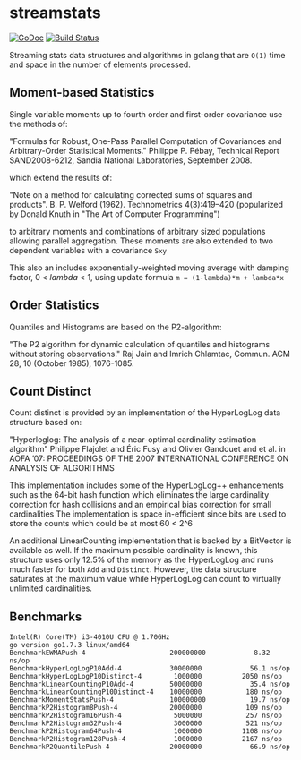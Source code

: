 # streamstats
[![GoDoc](https://godoc.org/github.com/bmkessler/streamstats?status.svg)](https://godoc.org/github.com/bmkessler/streamstats)
[![Build Status](https://travis-ci.org/bmkessler/streamstats.svg?branch=master)](https://travis-ci.org/bmkessler/streamstats)

Streaming stats data structures and algorithms in golang that are `O(1)` time and space in the number of elements processed.

## Moment-based Statistics
Single variable moments up to fourth order and first-order covariance use the methods of:

"Formulas for Robust, One-Pass Parallel Computation of Covariances and Arbitrary-Order Statistical Moments." 
Philippe P. Pébay,
Technical Report SAND2008-6212, Sandia National Laboratories, September 2008.

which extend the results of:

"Note on a method for calculating corrected sums of squares and products". 
 B. P. Welford (1962).
 Technometrics 4(3):419–420
(popularized by Donald Knuth in "The Art of Computer Programming") 

to arbitrary moments and combinations of arbitrary sized populations allowing parallel aggregation.
These moments are also extended to two dependent variables with a covariance `Sxy`

This also an includes exponentially-weighted moving average with damping factor, 0 < *lambda* < 1, 
using update formula `m = (1-lambda)*m + lambda*x`

## Order Statistics

Quantiles and Histograms are based on the P2-algorithm:

"The P2 algorithm for dynamic calculation of quantiles and histograms without storing observations."
Raj Jain and Imrich Chlamtac,
Commun. ACM 28, 10 (October 1985), 1076-1085.

## Count Distinct

Count distinct is provided by an implementation of the HyperLogLog data structure based on:

"Hyperloglog: The analysis of a near-optimal cardinality estimation algorithm"
Philippe Flajolet and Éric Fusy and Olivier Gandouet and et al.
in AOFA ’07: PROCEEDINGS OF THE 2007 INTERNATIONAL CONFERENCE ON ANALYSIS OF ALGORITHMS

This implementation includes some of the HyperLogLog++ enhancements such as the 64-bit hash function
which eliminates the large cardinality correction for hash collisions and an empirical bias correction for small cardinalities
The implementation is space in-efficient since bits are used to store the counts which could be at most 60 < 2^6

An additional LinearCounting implementation that is backed by a BitVector is available as well.  If the maximum possible 
cardinality is known, this structure uses only 12.5% of the memory as the HyperLogLog and runs much faster for both `Add` and `Distinct`.
However, the data structure saturates at the maximum value while HyperLogLog can count to virtually unlimited cardinalities.

## Benchmarks
```
Intel(R) Core(TM) i3-4010U CPU @ 1.70GHz
go version go1.7.3 linux/amd64
BenchmarkEWMAPush-4                    	200000000	         8.32 ns/op
BenchmarkHyperLogLogP10Add-4           	30000000	        56.1 ns/op
BenchmarkHyperLogLogP10Distinct-4      	 1000000	      2050 ns/op
BenchmarkLinearCountingP10Add-4        	50000000	        35.4 ns/op
BenchmarkLinearCountingP10Distinct-4   	10000000	       180 ns/op
BenchmarkMomentStatsPush-4             	100000000	        19.7 ns/op
BenchmarkP2Histogram8Push-4            	20000000	       109 ns/op
BenchmarkP2Histogram16Push-4           	 5000000	       257 ns/op
BenchmarkP2Histogram32Push-4           	 3000000	       521 ns/op
BenchmarkP2Histogram64Push-4           	 1000000	      1108 ns/op
BenchmarkP2Histogram128Push-4          	 1000000	      2167 ns/op
BenchmarkP2QuantilePush-4              	20000000	        66.9 ns/op
```
